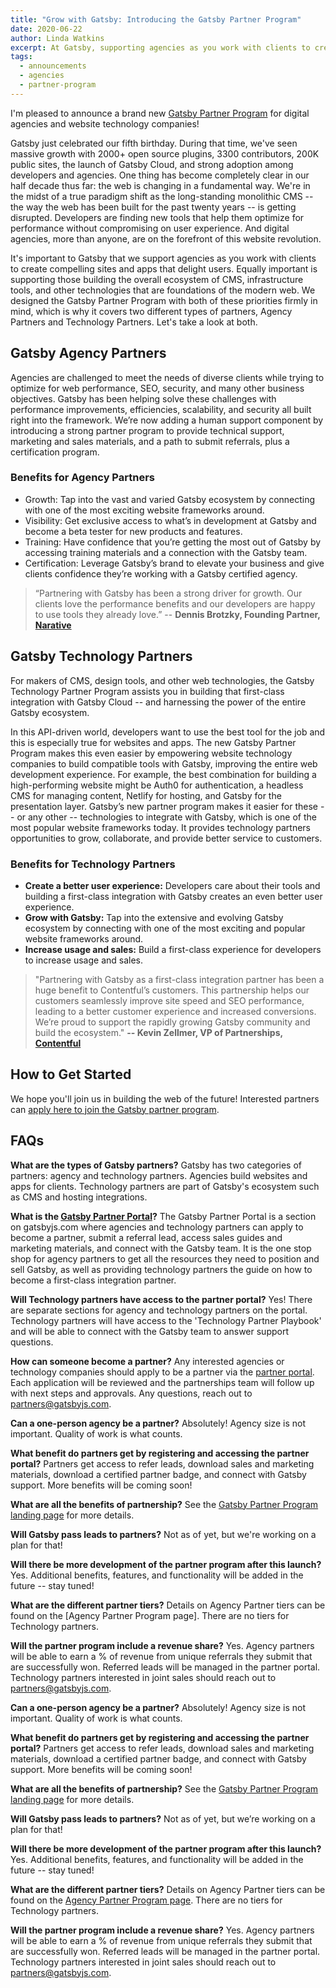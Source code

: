 ```yaml
---
title: "Grow with Gatsby: Introducing the Gatsby Partner Program"
date: 2020-06-22
author: Linda Watkins
excerpt: At Gatsby, supporting agencies as you work with clients to create compelling sites and apps that delight users is important to us. Equally important is supporting those building the overall ecosystem of CMS, infrastructure tools, and other technologies that form the foundations of today’s emerging modern web. Today we are inviting Agency Partners and Technology Partners to join our new Gatsby Partner Program, designed with both of these priorities firmly in mind.
tags:
  - announcements
  - agencies
  - partner-program
---
```

I'm pleased to announce a brand new [Gatsby Partner Program](https://www.gatsbyjs.com/partner) for digital agencies and website technology companies!

Gatsby just celebrated our fifth birthday. During that time, we've seen massive growth with 2000+ open source plugins, 3300 contributors, 200K public sites, the launch of Gatsby Cloud, and strong adoption among developers and agencies. One thing has become completely clear in our half decade thus far: the web is changing in a fundamental way. We're in the midst of a true paradigm shift as the long-standing monolithic CMS -- the way the web has been built for the past twenty years -- is getting disrupted. Developers are finding new tools that help them optimize for performance without compromising on user experience. And digital agencies, more than anyone, are on the forefront of this website revolution.

It's important to Gatsby that we support agencies as you work with clients to create compelling sites and apps that delight users. Equally important is supporting those building the overall ecosystem of CMS, infrastructure tools, and other technologies that are foundations of the modern web. We designed the Gatsby Partner Program with both of these priorities firmly in mind, which is why it covers two different types of partners, Agency Partners and Technology Partners. Let's take a look at both.

## Gatsby Agency Partners
Agencies are challenged to meet the needs of diverse clients while trying to optimize for web performance, SEO, security, and many other business objectives. Gatsby has been helping solve these challenges with performance improvements, efficiencies, scalability, and security all built right into the framework. We’re now adding a human support component by introducing a strong partner program to provide technical support, marketing and sales materials, and a path to submit referrals, plus a certification program.

### Benefits for Agency Partners 
- Growth: Tap into the vast and varied Gatsby ecosystem by connecting with one of the most exciting website frameworks around. 
- Visibility: Get exclusive access to what’s in development at Gatsby and become a beta tester for new products and features.
- Training: Have confidence that you’re getting the most out of Gatsby by accessing training materials and a connection with the Gatsby team. 
- Certification: Leverage Gatsby’s brand to elevate your business and give clients confidence they’re working with a Gatsby certified agency. 

> “Partnering with Gatsby has been a strong driver for growth. Our clients love the performance benefits and our developers are happy to use tools they already love.” 
-- __Dennis Brotzky, Founding Partner, [Narative](https://www.narative.co/)__

## Gatsby Technology Partners

For makers of CMS, design tools, and other web technologies, the Gatsby Technology Partner Program assists you in building that first-class integration with Gatsby Cloud -- and harnessing the power of the entire Gatsby ecosystem.

In this API-driven world, developers want to use the best tool for the job and this is especially true for websites and apps. The new Gatsby Partner Program makes this even easier by empowering website technology companies to build compatible tools with Gatsby, improving the entire web development experience. For example, the best combination for building a high-performing website might be Auth0 for authentication, a headless CMS for managing content, Netlify for hosting, and Gatsby for the presentation layer. Gatsby’s new partner program makes it easier for these -- or any other -- technologies to integrate with Gatsby, which is one of the most popular website frameworks today. It provides technology partners opportunities to grow, collaborate, and provide better service to customers. 

### Benefits for Technology Partners

- __Create a better user experience:__ Developers care about their tools and building a first-class integration with Gatsby creates an even better user experience.
- __Grow with Gatsby:__ Tap into the extensive and evolving Gatsby ecosystem by connecting with one of the most exciting and popular website frameworks around. 
- __Increase usage and sales:__ Build a first-class experience for developers to increase usage and sales. 

> "Partnering with Gatsby as a first-class integration partner has been a huge benefit to Contentful’s customers. This partnership helps our customers seamlessly improve site speed and SEO performance, leading to a better customer experience and increased conversions. We’re proud to support the rapidly growing Gatsby community and build the ecosystem." 
__-- Kevin Zellmer, VP of Partnerships, [Contentful](https://www.contentful.com/)__
## How to Get Started
We hope you'll join us in building the web of the future! Interested partners can [apply here to join the Gatsby partner program](https://www.gatsbyjs.com/partner).

## FAQs
__What are the types of Gatsby partners?__
Gatsby has two categories of partners: agency and technology partners. Agencies build websites and apps for clients. Technology partners are part of Gatsby's ecosystem such as CMS and hosting integrations.

__What is the [Gatsby Partner Portal](https://gatsby.channeltivity.com/BecomeAPartner)?__
The Gatsby Partner Portal is a section on gatsbyjs.com where agencies and technology partners can apply to become a partner, submit a referral lead, access sales guides and marketing materials, and connect with the Gatsby team. It is the one stop shop for agency partners to get all the resources they need to position and sell Gatsby, as well as providing technology partners the guide on how to become a first-class integration partner.

__Will Technology partners have access to the partner portal?__
Yes! There are separate sections for agency and technology partners on the portal. Technology partners will have access to the 'Technology Partner Playbook' and will be able to connect with the Gatsby team to answer support questions.

__How can someone become a partner?__
Any interested agencies or technology companies should apply to be a partner via the [partner portal](https://gatsby.channeltivity.com/BecomeAPartner). Each application will be reviewed and the partnerships team will follow up with next steps and approvals. Any questions, reach out to partners@gatsbyjs.com.

__Can a one-person agency be a partner?__
Absolutely! Agency size is not important. Quality of work is what counts.

__What benefit do partners get by registering and accessing the partner portal?__
Partners get access to refer leads, download sales and marketing materials, download a certified partner badge, and connect with Gatsby support. More benefits will be coming soon!

__What are all the benefits of partnership?__
See the [Gatsby Partner Program landing page](https://www.gatsbyjs.com/partner) for more details.

__Will Gatsby pass leads to partners?__
Not as of yet, but we're working on a plan for that!

__Will there be more development of the partner program after this launch?__
Yes. Additional benefits, features, and functionality will be added in the future -- stay tuned!

__What are the different partner tiers?__
Details on Agency Partner tiers can be found on the [Agency Partner Program page]. There are no tiers for Technology partners.

__Will the partner program include a revenue share?__
Yes. Agency partners will be able to earn a % of revenue from unique referrals they submit that are successfully won. Referred leads will be managed in the partner portal. Technology partners interested in joint sales should reach out to <partners@gatsbyjs.com>.

__Can a one-person agency be a partner?__
Absolutely! Agency size is not important. Quality of work is what counts.

__What benefit do partners get by registering and accessing the partner portal?__
Partners get access to refer leads, download sales and marketing materials, download a certified partner badge, and connect with Gatsby support. More benefits will be coming soon!

__What are all the benefits of partnership?__
See the [Gatsby Partner Program landing page](https://www.gatsbyjs.com/partner) for more details. 

__Will Gatsby pass leads to partners?__
Not as of yet, but we’re working on a plan for that!

__Will there be more development of the partner program after this launch?__
Yes. Additional benefits, features, and functionality will be added in the future -- stay tuned!

__What are the different partner tiers?__
Details on Agency Partner tiers can be found on the [Agency Partner Program page](https://www.gatsbyjs.com/partner-agency). There are no tiers for Technology partners.

__Will the partner program include a revenue share?__
Yes. Agency partners will be able to earn a % of revenue from unique referrals they submit that are successfully won. Referred leads will be managed in the partner portal. Technology partners interested in joint sales should reach out to partners@gatsbyjs.com. 
